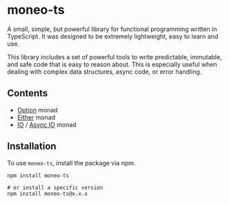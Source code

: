 # moneo-ts

A small, simple, but powerful library for functional programming written in TypeScript. It was designed to be extremely lightweight, easy to learn and use.

This library includes a set of powerful tools to write predictable, immutable, and safe code that is easy to reason about. This is especially useful when dealing with complex data structures, async code, or error handling.

## Contents

- [Option](docs/option.md) monad
- [Either](docs/either.md) monad
- [IO](docs/io.md) / [Async IO](docs/io.md) monad

## Installation

To use `moneo-ts`, install the package via npm.

```shell
npm install moneo-ts

# or install a specific version
npm install moneo-ts@x.x.x
```
